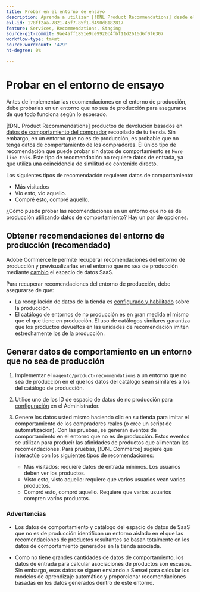 ```yaml
---
title: Probar en el entorno de ensayo
description: Aprenda a utilizar [!DNL Product Recommendations] desde el entorno de producción en el entorno de ensayo con fines de prueba.
exl-id: 178ff2aa-7821-45f7-85f1-d490d8182817
feature: Services, Recommendations, Staging
source-git-commit: 9ae4aff1851e9ce9920c4fbf11d2616d6f0f6307
workflow-type: tm+mt
source-wordcount: '429'
ht-degree: 0%

---
```


# Probar en el entorno de ensayo

Antes de implementar las recomendaciones en el entorno de producción, debe probarlas en un entorno que no sea de producción para asegurarse de que todo funciona según lo esperado.

[!DNL Product Recommendations] productos de devolución basados en [datos de comportamiento del comprador](behavioral-data.md) recopilado de tu tienda. Sin embargo, en un entorno que no es de producción, es probable que no tenga datos de comportamiento de los compradores. El único tipo de recomendación que puede probar sin datos de comportamiento es `More like this`. Este tipo de recomendación no requiere datos de entrada, ya que utiliza una coincidencia de similitud de contenido directo.

Los siguientes tipos de recomendación requieren datos de comportamiento:

- Más visitados
- Vio esto, vio aquello.
- Compré esto, compré aquello.

¿Cómo puede probar las recomendaciones en un entorno que no es de producción utilizando datos de comportamiento? Hay un par de opciones.

## Obtener recomendaciones del entorno de producción (recomendado)

Adobe Commerce le permite recuperar recomendaciones del entorno de producción y previsualizarlas en el entorno que no sea de producción mediante [cambio](settings.md) el espacio de datos SaaS.

Para recuperar recomendaciones del entorno de producción, debe asegurarse de que:

- La recopilación de datos de la tienda es [configurado y habilitado](install-configure.md) sobre la producción.
- El catálogo de entornos de no producción es en gran medida el mismo que el que tiene en producción. El uso de catálogos similares garantiza que los productos devueltos en las unidades de recomendación imiten estrechamente los de la producción.

## Generar datos de comportamiento en un entorno que no sea de producción

1. Implementar el `magento/product-recommendations` a un entorno que no sea de producción en el que los datos del catálogo sean similares a los del catálogo de producción.

1. Utilice uno de los ID de espacio de datos de no producción para [configuración](https://experienceleague.adobe.com/docs/commerce-admin/config/services/saas.html) en el Administrador.

1. Genere los datos usted mismo haciendo clic en su tienda para imitar el comportamiento de los compradores reales (o cree un script de automatización). Con las pruebas, se generan eventos de comportamiento en el entorno que no es de producción. Estos eventos se utilizan para producir las afinidades de productos que alimentan las recomendaciones. Para pruebas, [!DNL Commerce] sugiere que interactúe con los siguientes tipos de recomendaciones:

   - Más visitados: requiere datos de entrada mínimos. Los usuarios deben ver los productos.
   - Visto esto, visto aquello: requiere que varios usuarios vean varios productos.
   - Compró esto, compró aquello. Requiere que varios usuarios compren varios productos.

### Advertencias

- Los datos de comportamiento y catálogo del espacio de datos de SaaS que no es de producción identifican un entorno aislado en el que las recomendaciones de productos resultantes se basan totalmente en los datos de comportamiento generados en la tienda asociada.

- Como no tiene grandes cantidades de datos de comportamiento, los datos de entrada para calcular asociaciones de productos son escasos. Sin embargo, esos datos se siguen enviando a Sensei para calcular los modelos de aprendizaje automático y proporcionar recomendaciones basadas en los datos generados dentro de este entorno.
